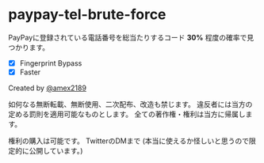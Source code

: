 # paypay-tel-brute-force

PayPayに登録されている電話番号を総当たりするコード **30%**
程度の確率で見つかります。

- [x] Fingerprint Bypass
- [x] Faster

Created by [@amex2189](https://twitter.com/amex2189)

<!-- Created by @amex2189 -->

如何なる無断転載、無断使用、二次配布、改造も禁じます。
違反者には当方の定める罰則を適用可能なものとします。
全ての著作権・権利は当方に帰属します。


権利の購入は可能です。
TwitterのDMまで
(本当に使えるか怪しいと思うので限定的に公開しています。)